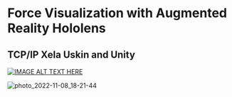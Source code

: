 # Force Visualization with Augmented Reality Hololens 
## TCP/IP Xela Uskin and Unity

[![IMAGE ALT TEXT HERE](https://img.youtube.com/vi/KWRH4xliJv8/0.jpg)](https://youtu.be/KWRH4xliJv8)


![photo_2022-11-08_18-21-44](https://user-images.githubusercontent.com/38093116/200562450-1ba1bfcd-9825-4658-8799-8438005a3a7b.jpg)
